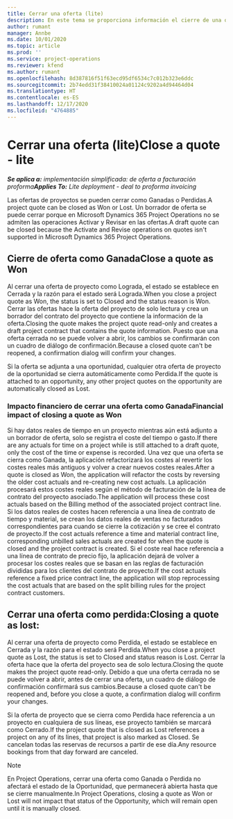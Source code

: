 ```yaml
---
title: Cerrar una oferta (lite)
description: En este tema se proporciona información el cierre de una oferta en Project Operations.
author: rumant
manager: Annbe
ms.date: 10/01/2020
ms.topic: article
ms.prod: ''
ms.service: project-operations
ms.reviewer: kfend
ms.author: rumant
ms.openlocfilehash: 8d387816f51f63ecd95df6534c7c012b323e6ddc
ms.sourcegitcommit: 2b74edd31f38410024a01124c9202a4d94464d04
ms.translationtype: HT
ms.contentlocale: es-ES
ms.lasthandoff: 12/17/2020
ms.locfileid: "4764885"
---
```

# <a name="close-a-quote---lite"></a><span data-ttu-id="d5f2f-103">Cerrar una oferta (lite)</span><span class="sxs-lookup"><span data-stu-id="d5f2f-103">Close a quote - lite</span></span>

<span data-ttu-id="d5f2f-104">_**Se aplica a:** implementación simplificada: de oferta a facturación proforma_</span><span class="sxs-lookup"><span data-stu-id="d5f2f-104">_**Applies To:** Lite deployment - deal to proforma invoicing_</span></span>

<span data-ttu-id="d5f2f-105">Las ofertas de proyectos se pueden cerrar como Ganadas o Perdidas.</span><span class="sxs-lookup"><span data-stu-id="d5f2f-105">A project quote can be closed as Won or Lost.</span></span> <span data-ttu-id="d5f2f-106">Un borrador de oferta se puede cerrar porque en Microsoft Dynamics 365 Project Operations no se admiten las operaciones Activar y Revisar en las ofertas.</span><span class="sxs-lookup"><span data-stu-id="d5f2f-106">A draft quote can be closed because the Activate and Revise operations on quotes isn't supported in Microsoft Dynamics 365 Project Operations.</span></span>

## <a name="close-a-quote-as-won"></a><span data-ttu-id="d5f2f-107">Cierre de oferta como Ganada</span><span class="sxs-lookup"><span data-stu-id="d5f2f-107">Close a quote as Won</span></span>

<span data-ttu-id="d5f2f-108">Al cerrar una oferta de proyecto como Lograda, el estado se establece en Cerrada y la razón para el estado será Lograda.</span><span class="sxs-lookup"><span data-stu-id="d5f2f-108">When you close a project quote as Won, the status is set to Closed and the status reason is Won.</span></span> <span data-ttu-id="d5f2f-109">Cerrar las ofertas hace la oferta del proyecto de solo lectura y crea un borrador del contrato del proyecto que contiene la información de la oferta.</span><span class="sxs-lookup"><span data-stu-id="d5f2f-109">Closing the quote makes the project quote read-only and creates a draft project contract that contains the quote information.</span></span> <span data-ttu-id="d5f2f-110">Puesto que una oferta cerrada no se puede volver a abrir, los cambios se confirmarán con un cuadro de diálogo de confirmación.</span><span class="sxs-lookup"><span data-stu-id="d5f2f-110">Because a closed quote can't be reopened, a confirmation dialog will confirm your changes.</span></span>

<span data-ttu-id="d5f2f-111">Si la oferta se adjunta a una oportunidad, cualquier otra oferta de proyecto de la oportunidad se cierra automáticamente como Perdida.</span><span class="sxs-lookup"><span data-stu-id="d5f2f-111">If the quote is attached to an opportunity, any other project quotes on the opportunity are automatically closed as Lost.</span></span>

### <a name="financial-impact-of-closing-a-quote-as-won"></a><span data-ttu-id="d5f2f-112">Impacto financiero de cerrar una oferta como Ganada</span><span class="sxs-lookup"><span data-stu-id="d5f2f-112">Financial impact of closing a quote as Won</span></span>

<span data-ttu-id="d5f2f-113">Si hay datos reales de tiempo en un proyecto mientras aún está adjunto a un borrador de oferta, solo se registra el coste del tiempo o gasto.</span><span class="sxs-lookup"><span data-stu-id="d5f2f-113">If there are any actuals for time on a project while is still attached to a draft quote, only the cost of the time or expense is recorded.</span></span> <span data-ttu-id="d5f2f-114">Una vez que una oferta se cierra como Ganada, la aplicación refactorizará los costes al revertir los costes reales más antiguos y volver a crear nuevos costes reales.</span><span class="sxs-lookup"><span data-stu-id="d5f2f-114">After a quote is closed as Won, the application will refactor the costs by reversing the older cost actuals and re-creating new cost actuals.</span></span> <span data-ttu-id="d5f2f-115">La aplicación procesará estos costes reales según el método de facturación de la línea de contrato del proyecto asociado.</span><span class="sxs-lookup"><span data-stu-id="d5f2f-115">The application will process these cost actuals based on the Billing method of the associated project contract line.</span></span> <span data-ttu-id="d5f2f-116">Si los datos reales de costes hacen referencia a una línea de contrato de tiempo y material, se crean los datos reales de ventas no facturados correspondientes para cuando se cierre la cotización y se cree el contrato de proyecto.</span><span class="sxs-lookup"><span data-stu-id="d5f2f-116">If the cost actuals reference a time and material contract line, corresponding unbilled sales actuals are created for when the quote is closed and the project contract is created.</span></span> <span data-ttu-id="d5f2f-117">Si el coste real hace referencia a una línea de contrato de precio fijo, la aplicación dejará de volver a procesar los costes reales que se basan en las reglas de facturación divididas para los clientes del contrato de proyecto.</span><span class="sxs-lookup"><span data-stu-id="d5f2f-117">If the cost actuals reference a fixed price contract line, the application will stop reprocessing the cost actuals that are based on the split billing rules for the project contract customers.</span></span>

## <a name="closing-a-quote-as-lost"></a><span data-ttu-id="d5f2f-118">Cerrar una oferta como perdida:</span><span class="sxs-lookup"><span data-stu-id="d5f2f-118">Closing a quote as lost:</span></span>

<span data-ttu-id="d5f2f-119">Al cerrar una oferta de proyecto como Perdida, el estado se establece en Cerrada y la razón para el estado será Perdida.</span><span class="sxs-lookup"><span data-stu-id="d5f2f-119">When you close a project quote as Lost, the status is set to Closed and status reason is Lost.</span></span> <span data-ttu-id="d5f2f-120">Cerrar la oferta hace que la oferta del proyecto sea de solo lectura.</span><span class="sxs-lookup"><span data-stu-id="d5f2f-120">Closing the quote makes the project quote read-only.</span></span> <span data-ttu-id="d5f2f-121">Debido a que una oferta cerrada no se puede volver a abrir, antes de cerrar una oferta, un cuadro de diálogo de confirmación confirmará sus cambios.</span><span class="sxs-lookup"><span data-stu-id="d5f2f-121">Because a closed quote can't be reopened and, before you close a quote, a confirmation dialog will confirm your changes.</span></span>

<span data-ttu-id="d5f2f-122">Si la oferta de proyecto que se cierra como Perdida hace referencia a un proyecto en cualquiera de sus líneas, ese proyecto también se marcará como Cerrado.</span><span class="sxs-lookup"><span data-stu-id="d5f2f-122">If the project quote that is closed as Lost references a project on any of its lines, that project is also marked as Closed.</span></span> <span data-ttu-id="d5f2f-123">Se cancelan todas las reservas de recursos a partir de ese día.</span><span class="sxs-lookup"><span data-stu-id="d5f2f-123">Any resource bookings from that day forward are canceled.</span></span>

> [!NOTE]
> <span data-ttu-id="d5f2f-124">En Project Operations, cerrar una oferta como Ganada o Perdida no afectará el estado de la Oportunidad, que permanecerá abierta hasta que se cierre manualmente.</span><span class="sxs-lookup"><span data-stu-id="d5f2f-124">In Project Operations, closing a quote as Won or Lost will not impact that status of the Opportunity, which will remain open until it is manually closed.</span></span>
